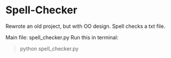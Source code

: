 # Spell-Checker
Rewrote an old project, but with OO design. Spell checks a txt file.

Main file: spell_checker.py
Run this in terminal:
> python spell_checker.py

